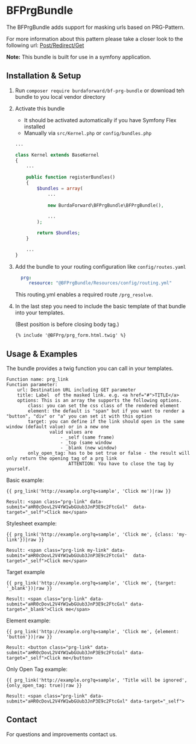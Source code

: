 BFPrgBundle
=============

The BFPrgBundle adds support for masking urls based on PRG-Pattern.

For more information about this pattern please take a closer look to the
following url: [Post/Redirect/Get](https://en.wikipedia.org/wiki/Post/Redirect/Get)

**Note:** This bundle is built for use in a symfony application.


Installation & Setup
--------------------

1. Run ```composer require burdaforward/bf-prg-bundle``` or download teh bundle to you local vendor directory
2. Activate this bundle
   - It should be activated automatically if you have Symfony Flex installed
   - Manually via ```src/Kernel.php``` or ```config/bundles.php```
    ```php
    ...
    
    class Kernel extends BaseKernel
    {
        ... 
        
        public function registerBundles()
        {
            $bundles = array(
                ...
                
                new BurdaForward\BFPrgBundle\BFPrgBundle(),
                
                ...
            );
    
            return $bundles;
        }
    
        ...
    }
    ```

3. Add the bundle to your routing configuration like ```config/routes.yaml```
 
    ```yaml
      prg:
         resource: "@BFPrgBundle/Resources/config/routing.yml"
    ```
    
    This routing.yml enables a required route ```/prg_resolve```.

4. In the last step you need to include the basic template of that bundle into your templates.
  
    (Best position is before closing body tag.)
  
    ```twig
    {% include '@BFPrg/prg_form.html.twig' %}  
    ```
 

Usage & Examples
----------------

The bundle provides a twig function you can call in your templates. 

    Function name: prg_link
    Function parameter:
        url: Destination URL including GET parameter
        title: Label  of the masked link. e.g. <a href="#">TITLE</a>
        options: This is an array the supports the following options.
            class: you can set the css class of the rendered element
            element: the default is "span" but if you want to render a "button", "div" or "a" you can set it with this option
            target: you can define if the link should open in the same window (default value) or in a new one 
                    valid values are
                        - _self (same frame)
                        - _top (same window
                        - _blank (new window)
            only_open_tag: has to be set true or false - the result will only return the opening tag of a prg link 
                           ATTENTION: You have to close the tag by yourself.


Basic example:

    {{ prg_link('http://example.org?q=sample', 'Click me')|raw }}
    
    Result: <span class="prg-link" data-submit="aHR0cDovL2V4YW1wbGUub3JnP3E9c2FtcGxl"  data-target="_self">Click me</span>
    
    
Stylesheet example:
    
    {{ prg_link('http://example.org?q=sample', 'Click me', {class: 'my-link'})|raw }}
    
    Result: <span class="prg-link my-link" data-submit="aHR0cDovL2V4YW1wbGUub3JnP3E9c2FtcGxl"  data-target="_self">Click me</span>
    
Target example    

    {{ prg_link('http://example.org?q=sample', 'Click me', {target: '_blank'})|raw }}

    Result: <span class="prg-link" data-submit="aHR0cDovL2V4YW1wbGUub3JnP3E9c2FtcGxl" data-target="_blank">Click me</span>
    
Element example:
    
    {{ prg_link('http://example.org?q=sample', 'Click me', {element: 'button'})|raw }}
    
    Result: <button class="prg-link" data-submit="aHR0cDovL2V4YW1wbGUub3JnP3E9c2FtcGxl" data-target="_self">Click me</button>
    
Only Open Tag example:
    
    {{ prg_link('http://example.org?q=sample', 'Title will be ignored', {only_open_tag: true)|raw }}
    
    Result: <span class="prg-link" data-submit="aHR0cDovL2V4YW1wbGUub3JnP3E9c2FtcGxl" data-target="_self">


Contact
-------

For questions and improvements contact us.
